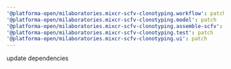 ```yaml
---
'@platforma-open/milaboratories.mixcr-scfv-clonotyping.workflow': patch
'@platforma-open/milaboratories.mixcr-scfv-clonotyping.model': patch
'@platforma-open/milaboratories.mixcr-scfv-clonotyping.assemble-scfv': patch
'@platforma-open/milaboratories.mixcr-scfv-clonotyping.test': patch
'@platforma-open/milaboratories.mixcr-scfv-clonotyping.ui': patch
---
```


update dependencies
